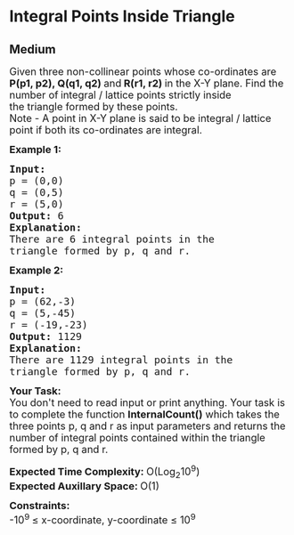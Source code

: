 # Integral Points Inside Triangle
## Medium
<div class="problems_problem_content__Xm_eO"><p><span style="font-size:18px">Given three non-collinear points whose co-ordinates are <strong>P(p1, p2), Q(q1, q2)&nbsp;</strong>and<strong> R(r1, r2) </strong>in the&nbsp;X-Y plane.&nbsp;Find the number of<strong> </strong>integral / lattice points strictly inside the&nbsp;triangle&nbsp;formed by these points.<br>
Note -&nbsp;A point in X-Y plane is said to be integral / lattice point if both its co-ordinates are integral.</span></p>

<p><span style="font-size:18px"><strong>Example 1:</strong></span></p>

<pre><span style="font-size:18px"><strong>Input:</strong>
p = (0,0)
q = (0,5)
r = (5,0)
<strong>Output: </strong>6
<strong>Explanation:</strong>
There are 6 integral points in the 
triangle formed by p, q and r.</span></pre>

<p><span style="font-size:18px"><strong>Example 2:</strong></span></p>

<pre><span style="font-size:18px"><strong>Input:</strong>
p = (62,-3)
q = (5,-45)
r = (-19,-23)
<strong>Output: </strong>1129
<strong>Explanation:</strong>
There are 1129 integral points in the 
triangle formed by p, q and r.</span></pre>

<p><span style="font-size:18px"><strong>Your Task:</strong><br>
You don't need to read input or print anything. Your task is to complete the function <strong>InternalCount()</strong> which takes the three points p, q&nbsp;and r as input parameters and returns the number of integral points contained within the triangle formed by p, q&nbsp;and r.</span></p>

<p><span style="font-size:18px"><strong>Expected Time Complexity:&nbsp;</strong>O(Log<sub>2</sub>10<sup>9</sup>)<br>
<strong>Expected Auxillary Space:&nbsp;</strong>O(1)</span></p>

<p><span style="font-size:18px"><strong>Constraints:</strong><br>
-10<sup>9&nbsp;</sup>≤ x-coordinate, y-coordinate ≤&nbsp;10<sup>9</sup></span></p>
</div>